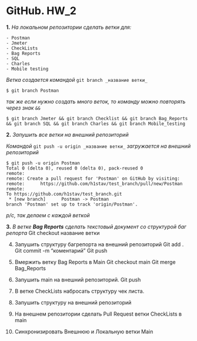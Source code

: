 # GitHub. HW_2 
**1.** _На локальном репозитории сделать ветки для:_
```
- Postman 
- Jmeter 
- CheckLists 
- Bag Reports 
- SQL 
- Charles 
- Mobile testing 
```
  _Ветка создается командой_ `git branch _название ветки_`
  ```
$ git branch Postman
```
  _так же если  нужно создать много веток, то команду можно повторять через знак `&&`_
```
$ git branch Jmeter && git branch Checklist && git branch Bag_Reports && git branch SQL && git branch Charles && git branch Mobile_testing
```
**2.** _Запушить все ветки на внешний репозиторий_

_Командой_ `git push -u origin _название ветки_` _загружается на внешний репозиторий_
```
$ git push -u origin Postman
Total 0 (delta 0), reused 0 (delta 0), pack-reused 0
remote:
remote: Create a pull request for 'Postman' on GitHub by visiting:
remote:      https://github.com/h1stav/test_branch/pull/new/Postman
remote:
To https://github.com/h1stav/test_branch.git
 * [new branch]      Postman -> Postman
branch 'Postman' set up to track 'origin/Postman'.
```
_p/c, так делаем с каждой веткой_

**3.** _В ветке **Bag Reports** сделать текстовый документ со структурой баг репорта_ 
Git checkout название ветки

4. Запушить структуру багрепорта на внешний репозиторий
Git add .
Git commit -m “коментарий”
Git push

5. Вмержить ветку Bag Reports в Main 
Git checkout main
Git merge Bag_Reports

6. Запушить main на внешний репозиторий. 
Git push

7. В ветке CheckLists набросать структуру чек листа. 


8. Запушить структуру на внешний репозиторий 


9. На внешнем репозитории сделать Pull Request ветки CheckLists в main 


10. Синхронизировать Внешнюю и Локальную ветки Main
